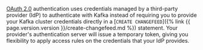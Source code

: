[OAuth 2.0](https://oauth.net/2/) authentication uses credentials managed by a third-party provider (IdP) to authenticate with Kafka instead of requiring you to provide your Kafka cluster credentials directly in a [`CREATE CHANGEFEED`]({% link {{ page.version.version }}/create-changefeed.md %}) statement. Your provider's authentication server will issue a temporary token, giving you flexibility to apply access rules on the credentials that your IdP provides.